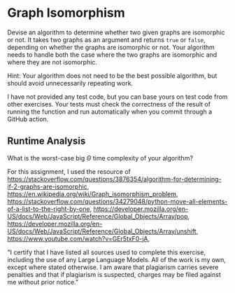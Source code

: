 # Graph Isomorphism

Devise an algorithm to determine whether two given graphs are isomorphic or not.
It takes two graphs as an argument and returns `true` or `false`, depending on
whether the graphs are isomorphic or not. Your algorithm needs to handle both
the case where the two graphs are isomorphic and where they are not isomorphic.

Hint: Your algorithm does not need to be the best possible algorithm, but should
avoid unnecessarily repeating work.

I have not provided any test code, but you can base yours on test code from
other exercises. Your tests must check the correctness of the result of running
the function and run automatically when you commit through a GitHub action.

## Runtime Analysis

What is the worst-case big $\Theta$ time complexity of your algorithm?

For this assignment, I used the resource of https://stackoverflow.com/questions/3876354/algorithm-for-determining-if-2-graphs-are-isomorphic, https://en.wikipedia.org/wiki/Graph_isomorphism_problem, https://stackoverflow.com/questions/34279048/python-move-all-elements-of-a-list-to-the-right-by-one, https://developer.mozilla.org/en-US/docs/Web/JavaScript/Reference/Global_Objects/Array/pop, https://developer.mozilla.org/en-US/docs/Web/JavaScript/Reference/Global_Objects/Array/unshift, https://www.youtube.com/watch?v=GEr5txF0-jA, 

"I certify that I have listed all sources used to complete this exercise, including the use of any Large Language Models. All of the work is my own, except where stated otherwise. I am aware that plagiarism carries severe penalties and that if plagiarism is suspected, charges may be filed against me without prior notice."
